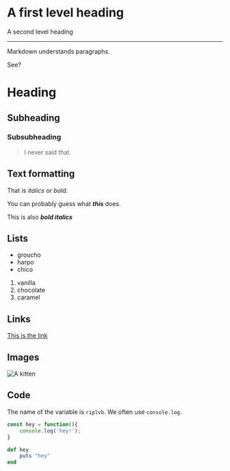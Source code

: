 




A first level heading
=======================

A second level heading

-----------------------

Markdown understands paragraphs.

See?

# Heading

## Subheading

### Subsubheading

> I never said that.

## Text formatting

That is _italics_ or *bold*.

You can probably guess what ___this___ does.

This is also ***bold italics***

## Lists

* groucho
* harpo
* chico

1. vanilla
1. chocolate
1. caramel

## Links

[This is the link](http://ga.co/)

## Images

![A kitten](http://www.placekitten.com/50/50)

## Code

The name of the variable is `riplvb`. We often use `console.log`.

```javascript
const hey = function(){
    console.log('hey!');
}
```

```ruby
def hey
    puts "hey"
end



